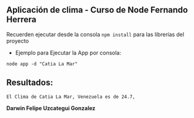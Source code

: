 ## Aplicación de clima - Curso de Node Fernando Herrera

Recuerden ejecutar desde la consola `npm install` para las librerías del proyecto

- Ejemplo para Ejecutar la App por consola:

```
node app -d "Catia La Mar"
```

## Resultados:

```
El Clima de Catia La Mar, Venezuela es de 24.7,
```

**Darwin Felipe Uzcategui Gonzalez**
